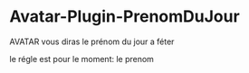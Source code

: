 # Avatar-Plugin-PrenomDuJour
 AVATAR vous diras le prénom du jour a féter

le régle est pour le moment: le prenom
